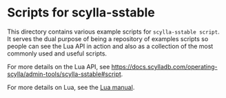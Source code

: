 Scripts for scylla-sstable
==========================

This directory contains various example scripts for `scylla-sstable script`.
It serves the dual purpose of being a repository of examples scripts so people can see the Lua API in action and also as a collection of the most commonly used and useful scripts.

For more details on the Lua API, see https://docs.scylladb.com/operating-scylla/admin-tools/scylla-sstable#script.

For more details on Lua, see the [Lua manual](http://www.lua.org/manual/).
